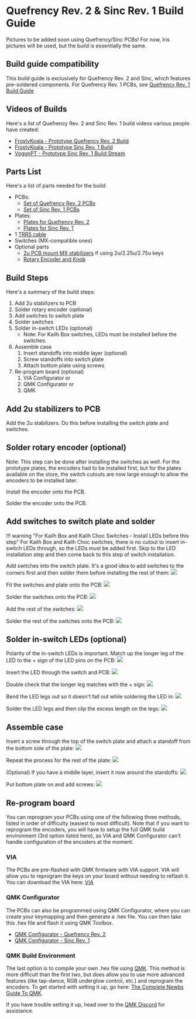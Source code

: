 # Quefrency Rev. 2 & Sinc Rev. 1 Build Guide

Pictures to be added soon using Quefrency/Sinc PCBs! For now, Iris pictures will be used, but the build is essentially the same.

## Build guide compatibility

This build guide is exclusively for Quefrency Rev. 2 and Sinc, which features pre-soldered components. For Quefrency Rev. 1 PCBs, see [Quefrency Rev. 1 Build Guide](quefrency-rev1-build-guide.md)

## Videos of Builds

Here's a list of Quefrency Rev. 2 and Sinc Rev. 1 build videos various people have created:

* [FrostyKoala - Prototype Quefrency Rev. 2 Build](https://youtu.be/C-eKjwpLnfI)
* [FrostyKoala - Prototype Sinc Rev. 1 Build](https://youtu.be/3_U_SxKhygA)
* [VogonPT - Prototype Sinc Rev. 1 Build Stream](https://youtu.be/zpeZihPfzIU?t=40)

## Parts List

Here's a list of parts needed for the build:

* PCBs:
    * [Set of Quefrency Rev. 2 PCBs](https://keeb.io/products/quefrency-rev-2-60-65-split-staggered-keyboard)
    * [Set of Sinc Rev. 1 PCBs](https://keeb.io/products/sinc-split-staggered-75-keyboard)
* Plates:
    * [Plates for Quefrency Rev. 2](https://keeb.io/products/quefrency-rev-2-60-65-split-staggered-keyboard)
    * [Plates for Sinc Rev. 1](https://keeb.io/products/sinc-split-staggered-75-keyboard)
* 1 [TRRS cable](https://keeb.io/products/trrs-cable)
* Switches (MX-compatible ones)
* Optional parts
    * [2u PCB mount MX stabilizers](https://keeb.io/products/cherry-mx-stabilizer) if using 2u/2.25u/2.75u keys
    * [Rotary Encoder and Knob](https://keeb.io/products/rotary-encoder-ec11)

## Build Steps

Here's a summary of the build steps:

1. Add 2u stabilizers to PCB
2. Solder rotary encoder \(optional\) 
3. Add switches to switch plate
4. Solder switches
5. Solder in-switch LEDs \(optional\)
    * Note: For Kailh Box switches, LEDs must be installed before the switches.
6. Assemble case
    1. Insert standoffs into middle layer \(optional\)
    2. Screw standoffs into switch plate
    3. Attach bottom plate using screws
7. Re-program board \(optional)
    1. VIA Configurator or
    2. QMK Configurator or
    3. QMK

## Add 2u stabilizers to PCB

Add the 2u stabilizers. Do this before installing the switch plate and switches.

## Solder rotary encoder \(optional\)

Note: This step can be done after installing the switches as well. For the prototype plates, the encoders had to be installed first, but for the plates available on the store, the switch cutouts are now large enough to allow the encoders to be installed later.

Install the encoder onto the PCB.

Solder the encoder onto the PCB.

## Add switches to switch plate and solder

!!! warning "For Kailh Box and Kailh Choc Switches - Install LEDs before this step"
    For Kailh Box and Kailh Choc switches, there is no cutout to insert in-switch LEDs through, so the LEDs must be added first. Skip to the LED installation step and then come back to this step of switch installation.

Add switches into the switch plate. It's a good idea to add switches to the corners first and then solder them before installing the rest of them: ![](https://s3.amazonaws.com/docs.keeb.io/assets/images/iris-rev4/IMG_3643.JPG)

Fit the switches and plate onto the PCB: ![](https://s3.amazonaws.com/docs.keeb.io/assets/images/iris-rev4/IMG_3644.JPG)

Solder the switches onto the PCB: ![](https://s3.amazonaws.com/docs.keeb.io/assets/images/iris-rev4/IMG_3645.JPG)

Add the rest of the switches: ![](https://s3.amazonaws.com/docs.keeb.io/assets/images/iris-rev4/IMG_3646.JPG)

Solder the rest of the switches onto the PCB: ![](https://s3.amazonaws.com/docs.keeb.io/assets/images/iris-rev4/IMG_3647.JPG)

## Solder in-switch LEDs \(optional\)

Polarity of the in-switch LEDs is important. Match up the longer leg of the LED to the + sign of the LED pins on the PCB: ![](https://s3.amazonaws.com/docs.keeb.io/assets/images/iris-rev4/IMG_3648.JPG)

Insert the LED through the switch and PCB: ![](https://s3.amazonaws.com/docs.keeb.io/assets/images/iris-rev4/IMG_3649.JPG)

Double check that the longer leg matches with the + sign: ![](https://s3.amazonaws.com/docs.keeb.io/assets/images/iris-rev4/IMG_3650.JPG)

Bend the LED legs out so it doesn't fall out while soldering the LED in: ![](https://s3.amazonaws.com/docs.keeb.io/assets/images/iris-rev4/IMG_3651.JPG)

Solder the LED legs and then clip the excess length on the legs: ![](https://s3.amazonaws.com/docs.keeb.io/assets/images/iris-rev4/IMG_3652.JPG)

## Assemble case

Insert a screw through the top of the switch plate and attach a standoff from the bottom side of the plate: ![](https://s3.amazonaws.com/docs.keeb.io/assets/images/iris-rev4/IMG_3653.JPG)

Repeat the process for the rest of the plate: ![](https://s3.amazonaws.com/docs.keeb.io/assets/images/iris-rev4/IMG_3654.JPG)

(Optional) If you have a middle layer, insert it now around the standoffs: ![](https://s3.amazonaws.com/docs.keeb.io/assets/images/iris-rev4/IMG_3655.JPG)

Put bottom plate on and add screws: ![](https://s3.amazonaws.com/docs.keeb.io/assets/images/iris-rev4/IMG_3656.JPG)

## Re-program board

You can reprogram your PCBs using one of the following three methods, listed in order of difficulty (easiest to most difficult). Note that if you want to reprogram the encoders, you will have to setup the full QMK build environment (3rd option listed here), as VIA and QMK Configurator can't handle configuration of the encoders at the moment.

### VIA

The PCBs are pre-flashed with QMK firmware with VIA support. VIA will allow you to reprogram the keys on your board without needing to reflash it. You can download the VIA here: [VIA](https://caniusevia.com/)

### QMK Configurator

The PCBs can also be programmed using QMK Configurator, where you can create your keymapping and then generate a .hex file. You can then take this .hex file and flash it using QMK Toolbox.

* [QMK Configurator - Quefrency Rev. 2](https://config.qmk.fm/#/keebio/quefrency/rev2/LAYOUT_65_with_macro)
* [QMK Configurator - Sinc Rev. 1](https://config.qmk.fm/#/keebio/sinc/rev1/LAYOUT_80_with_macro)

### QMK Build Environment

The last option is to compile your own .hex file using [QMK](https://github.com/qmk/qmk_firmware). This method is more difficult than the first two, but does allow you to use more advanced features (like tap-dance, RGB underglow control, etc.) and reprogram the encoders. To get started with setting it up, go here: [The Complete Newbs Guide To QMK](https://docs.qmk.fm/#/newbs).

If you have trouble setting it up, head over to the [QMK Discord](https://discord.gg/Uq7gcHh) for assistance.
